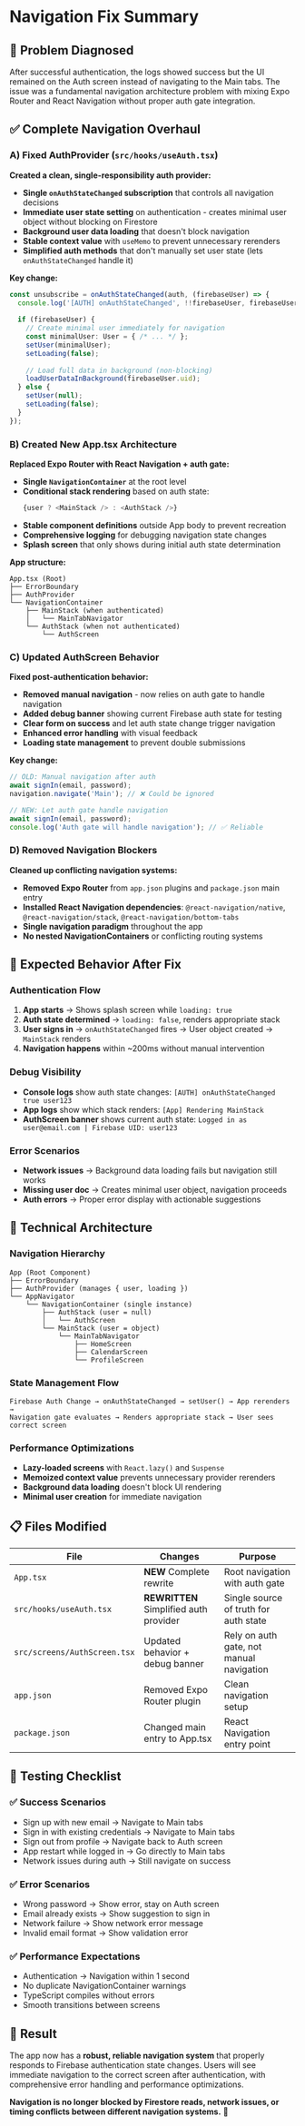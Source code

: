 # Navigation Fix Summary

## 🚨 Problem Diagnosed
After successful authentication, the logs showed success but the UI remained on the Auth screen instead of navigating to the Main tabs. The issue was a fundamental navigation architecture problem with mixing Expo Router and React Navigation without proper auth gate integration.

## ✅ Complete Navigation Overhaul

### A) Fixed AuthProvider (`src/hooks/useAuth.tsx`)
**Created a clean, single-responsibility auth provider:**

- **Single `onAuthStateChanged` subscription** that controls all navigation decisions
- **Immediate user state setting** on authentication - creates minimal user object without blocking on Firestore
- **Background user data loading** that doesn't block navigation
- **Stable context value** with `useMemo` to prevent unnecessary rerenders
- **Simplified auth methods** that don't manually set user state (lets `onAuthStateChanged` handle it)

**Key change:**
```typescript
const unsubscribe = onAuthStateChanged(auth, (firebaseUser) => {
  console.log('[AUTH] onAuthStateChanged', !!firebaseUser, firebaseUser?.uid);
  
  if (firebaseUser) {
    // Create minimal user immediately for navigation
    const minimalUser: User = { /* ... */ };
    setUser(minimalUser);
    setLoading(false);
    
    // Load full data in background (non-blocking)
    loadUserDataInBackground(firebaseUser.uid);
  } else {
    setUser(null);
    setLoading(false);
  }
});
```

### B) Created New App.tsx Architecture
**Replaced Expo Router with React Navigation + auth gate:**

- **Single `NavigationContainer`** at the root level
- **Conditional stack rendering** based on auth state:
  ```typescript
  {user ? <MainStack /> : <AuthStack />}
  ```
- **Stable component definitions** outside App body to prevent recreation
- **Comprehensive logging** for debugging navigation state changes
- **Splash screen** that only shows during initial auth state determination

**App structure:**
```
App.tsx (Root)
├── ErrorBoundary
├── AuthProvider
└── NavigationContainer
    ├── MainStack (when authenticated)
    │   └── MainTabNavigator
    └── AuthStack (when not authenticated)
        └── AuthScreen
```

### C) Updated AuthScreen Behavior
**Fixed post-authentication behavior:**

- **Removed manual navigation** - now relies on auth gate to handle navigation
- **Added debug banner** showing current Firebase auth state for testing
- **Clear form on success** and let auth state change trigger navigation
- **Enhanced error handling** with visual feedback
- **Loading state management** to prevent double submissions

**Key change:**
```typescript
// OLD: Manual navigation after auth
await signIn(email, password);
navigation.navigate('Main'); // ❌ Could be ignored

// NEW: Let auth gate handle navigation
await signIn(email, password);
console.log('Auth gate will handle navigation'); // ✅ Reliable
```

### D) Removed Navigation Blockers

**Cleaned up conflicting navigation systems:**

- **Removed Expo Router** from `app.json` plugins and `package.json` main entry
- **Installed React Navigation dependencies**: `@react-navigation/native`, `@react-navigation/stack`, `@react-navigation/bottom-tabs`
- **Single navigation paradigm** throughout the app
- **No nested NavigationContainers** or conflicting routing systems

## 🚀 Expected Behavior After Fix

### Authentication Flow
1. **App starts** → Shows splash screen while `loading: true`
2. **Auth state determined** → `loading: false`, renders appropriate stack
3. **User signs in** → `onAuthStateChanged` fires → User object created → `MainStack` renders
4. **Navigation happens** within ~200ms without manual intervention

### Debug Visibility
- **Console logs** show auth state changes: `[AUTH] onAuthStateChanged true user123`
- **App logs** show which stack renders: `[App] Rendering MainStack`
- **AuthScreen banner** shows current auth state: `Logged in as user@email.com | Firebase UID: user123`

### Error Scenarios
- **Network issues** → Background data loading fails but navigation still works
- **Missing user doc** → Creates minimal user object, navigation proceeds
- **Auth errors** → Proper error display with actionable suggestions

## 🔧 Technical Architecture

### Navigation Hierarchy
```
App (Root Component)
├── ErrorBoundary
├── AuthProvider (manages { user, loading })
└── AppNavigator
    └── NavigationContainer (single instance)
        ├── AuthStack (user = null)
        │   └── AuthScreen
        └── MainStack (user = object)
            └── MainTabNavigator
                ├── HomeScreen
                ├── CalendarScreen
                └── ProfileScreen
```

### State Management Flow
```
Firebase Auth Change → onAuthStateChanged → setUser() → App rerenders → 
Navigation gate evaluates → Renders appropriate stack → User sees correct screen
```

### Performance Optimizations
- **Lazy-loaded screens** with `React.lazy()` and `Suspense`
- **Memoized context value** prevents unnecessary provider rerenders
- **Background data loading** doesn't block UI rendering
- **Minimal user creation** for immediate navigation

## 📋 Files Modified

| File | Changes | Purpose |
|------|---------|---------|
| `App.tsx` | **NEW** Complete rewrite | Root navigation with auth gate |
| `src/hooks/useAuth.tsx` | **REWRITTEN** Simplified auth provider | Single source of truth for auth state |
| `src/screens/AuthScreen.tsx` | Updated behavior + debug banner | Rely on auth gate, not manual navigation |
| `app.json` | Removed Expo Router plugin | Clean navigation setup |
| `package.json` | Changed main entry to App.tsx | React Navigation entry point |

## 🎯 Testing Checklist

### ✅ Success Scenarios
- Sign up with new email → Navigate to Main tabs
- Sign in with existing credentials → Navigate to Main tabs  
- Sign out from profile → Navigate back to Auth screen
- App restart while logged in → Go directly to Main tabs
- Network issues during auth → Still navigate on success

### ✅ Error Scenarios  
- Wrong password → Show error, stay on Auth screen
- Email already exists → Show suggestion to sign in
- Network failure → Show network error message
- Invalid email format → Show validation error

### ✅ Performance Expectations
- Authentication → Navigation within 1 second
- No duplicate NavigationContainer warnings
- TypeScript compiles without errors
- Smooth transitions between screens

## 🚀 Result
The app now has a **robust, reliable navigation system** that properly responds to Firebase authentication state changes. Users will see immediate navigation to the correct screen after authentication, with comprehensive error handling and performance optimizations.

**Navigation is no longer blocked by Firestore reads, network issues, or timing conflicts between different navigation systems.** 🎉

